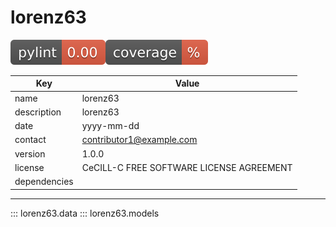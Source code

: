 # lorenz63
![pylint](./badges/pylint.svg)![pytest](./badges/coverage.svg)

| Key | Value |
|-----|-------|
| name | lorenz63 |
| description | lorenz63 |
| date | yyyy-mm-dd |
| contact | contributor1@example.com |
| version | 1.0.0 |
| license | CeCILL-C FREE SOFTWARE LICENSE AGREEMENT |
| dependencies |  |

----------------------------------------
::: lorenz63.data
::: lorenz63.models
